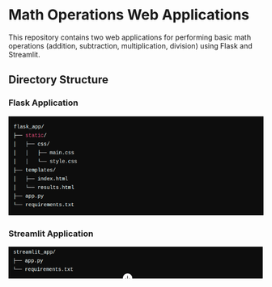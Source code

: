 # Math Operations Web Applications

This repository contains two web applications for performing basic math operations (addition, subtraction, multiplication, division) using Flask and Streamlit.

## Directory Structure

### Flask Application


![Directory Structure](/images/flask_app.png)




### Streamlit Application

![Directory Structure](/images/streamlit_app.png)


